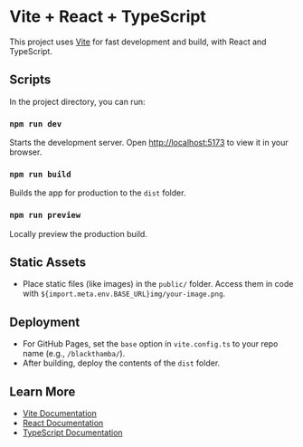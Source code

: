 # Vite + React + TypeScript

This project uses [Vite](https://vitejs.dev/) for fast development and build, with React and TypeScript.

## Scripts

In the project directory, you can run:

### `npm run dev`
Starts the development server. Open [http://localhost:5173](http://localhost:5173) to view it in your browser.

### `npm run build`
Builds the app for production to the `dist` folder.

### `npm run preview`
Locally preview the production build.

## Static Assets
- Place static files (like images) in the `public/` folder. Access them in code with `${import.meta.env.BASE_URL}img/your-image.png`.

## Deployment
- For GitHub Pages, set the `base` option in `vite.config.ts` to your repo name (e.g., `/blackthamba/`).
- After building, deploy the contents of the `dist` folder.

## Learn More
- [Vite Documentation](https://vitejs.dev/guide/)
- [React Documentation](https://react.dev/)
- [TypeScript Documentation](https://www.typescriptlang.org/docs/)
